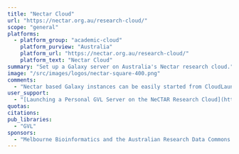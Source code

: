 ```yaml
---
title: "Nectar Cloud"
url: "https://nectar.org.au/research-cloud/"
scope: "general"
platforms:
  - platform_group: "academic-cloud"
    platform_purview: "Australia"
    platform_url: "https://nectar.org.au/research-cloud/"
    platform_text: "Nectar Cloud"
summary: "Set up a Galaxy server on Australia's Nectar research cloud."
image: "/src/images/logos/nectar-square-400.png"
comments:
  - "Nectar based Galaxy instances can be easily started from CloudLaunch.  They are based on the Genomics Virtual Laboratory (GVL)."
user_support:
  - "[Launching a Personal GVL Server on the NeCTAR Research Cloud](https://melbournebioinformatics.github.io/MelBioInf_docs/tutorials/gvl_launch/gvl_launch/)"
quotas:
citations:
pub_libraries:
  - "GVL"
sponsors:
  - "Melbourne Bioinformatics and the Australian Research Data Commons."
---
```

